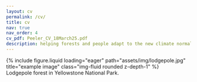 ```yaml
---
layout: cv
permalink: /cv/
title: cv
nav: true
nav_order: 4
cv_pdf: Peeler_CV_18March25.pdf
description: helping forests and people adapt to the new climate normal
---
```

</div>
<div class="row">
    <div class="col-sm mt-3 mt-md-0">
        {% include figure.liquid loading="eager" path="assets/img/lodgepole.jpg" title="example image" class="img-fluid rounded z-depth-1" %}
    </div>
</div>
<div class="caption">
    Lodgepole forest in Yellowstone National Park.
</div>
